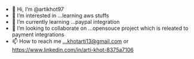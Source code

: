 - 👋 Hi, I’m @artikhot97
- 👀 I’m interested in ...learning aws stuffs
- 🌱 I’m currently learning ...paypal integration
- 💞️ I’m looking to collaborate on ...opensouce project which is releated to payment integrations
- 📫 How to reach me ...khotarti13@gmail.com or https://www.linkedin.com/in/arti-khot-8375a7106

<!---
artikhot97/artikhot97 is a ✨ special ✨ repository because its `README.md` (this file) appears on your GitHub profile.
You can click the Preview link to take a look at your changes.
--->
